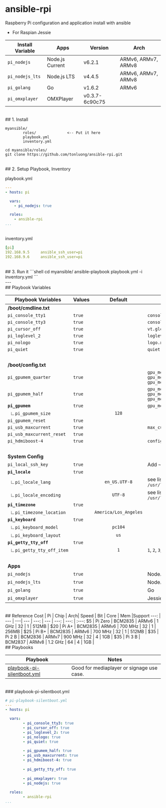 # ansible-rpi

Raspberry Pi configuration and application install with ansible

- For Raspian Jessie


Install Variable | Apps | Version | Arch
--- | --- | --- | ---
`pi_nodejs` | Node.js Current | v6.2.1 | ARMv6, ARMv7, ARMv8
`pi_nodejs_lts` | Node.js LTS | v4.4.5 | ARMv6, ARMv7, ARMv8
`pi_golang` | Go | v1.6.2 | ARMv6
`pi_omxplayer` | OMXPlayer | v0.3.7-6c90c75 | 

<br>
## 1. Install

```
myansible/
		roles/				<-- Put it here
		playbook.yml
		inventory.yml
```
```shell
cd myansible/roles/
git clone https://github.com/tonluong/ansible-rpi.git
```  

<br>
## 2. Setup Playbook, Inventory

playbook.yml

```yaml
---
- hosts: pi

  vars:
    - pi_nodejs: true

  roles:
    - ansible-rpi
...
```
<br>
inventory.yml

```yaml
[pi]
192.168.9.5		ansible_ssh_user=pi
192.168.9.6		ansible_ssh_user=pi
```
<br>
## 3. Run it
```shell
cd myansible/
ansible-playbook playbook.yml -i inventory.yml
``` 
    
<br>
---

<br>
## Playbook Variables

Playbook Variables | Values | Default | &nbsp;  
------------------ | ------ | :-------: | --- 
 **/boot/cmdline.txt** | | | |
`pi_console_tty1` | `true` |  | `console=tty1` 
`pi_console_tty3` | `true` |  | `console=tty3` 
`pi_cursor_off` | `true` |  | `vt.global_cursor_default=0`
`pi_loglevel_2` | `true` |  | `loglevel=2`
`pi_nologo` | `true` |  | `logo.nologo`
`pi_quiet` | `true` |  | `quiet`
&nbsp; | | | 
 **/boot/config.txt** | | | 
`pi_gpumem_quarter` | `true` |  | `gpu_mem_256=64`<br>`gpu_mem_512=128`<br>`gpu_mem_1024=256` 
`pi_gpumem_half` | `true` |  | `gpu_mem_256=128`<br>`gpu_mem_512=256`<br>`gpu_mem_1024=512` 
**`pi_gpumem`** | `true` |  | `gpu_mem=128` 
&nbsp;&nbsp;&#8735;`pi_gpumem_size` |  | <nobr>`128`</nobr> |
`pi_gpumem_reset` | `true` |  | 
`pi_usb_maxcurrent` | `true` |  | `max_current_usb=1`
`pi_usb_maxcurrent_reset` | `true` |  |
`pi_hdmiboost-4` | `true` |  | `config_hdmi_boost=4` 
&nbsp; | | | |
**System Config** | | |  
`pi_local_ssh_key` | `true` |  | Add `~/.ssh/id_rsa.pub` to Pi
**`pi_locale`** | `true` |  | 
&nbsp;&nbsp;&#8735;`pi_locale_lang` |  | <nobr>`en_US.UTF-8`</nobr> | see list at: `/usr/local/share/i18n/SUPPORTED`
&nbsp;&nbsp;&#8735;`pi_locale_encoding` |  | <nobr>`UTF-8`</nobr> | see list at: `/usr/local/share/i18n/SUPPORTED` 
**`pi_timezone`** | `true` |  | 
&nbsp;&nbsp;&#8735;`pi_timezone_location` |  | `America/Los_Angeles` | 
**`pi_keyboard`** | `true` |  | 
&nbsp;&nbsp;&#8735;`pi_keyboard_model` |  | `pc104` | 
&nbsp;&nbsp;&#8735;`pi_keyboard_layout` |  | `us` | 
**`pi_getty_tty_off`** | `true` |  | 
&nbsp;&nbsp;&#8735;`pi_getty_tty_off_item` |  | `1` | `1`, `2`, `3`, ...
&nbsp; | | |
**Apps** | | | |
`pi_nodejs` | `true` |  | Node.js Current 
`pi_nodejs_lts` | `true` |  | Node.js LTS
`pi_golang` | `true` |  | Go
`pi_omxplayer` | `true` |  | Jessie, Wheezy

<br>
## Reference
Cost | Pi | Chip | Arch| Speed | Bit | Core | Mem |Support
---: | --- | ---| --- | ---: | --- | ---: | ---: | :---:
$5 | Pi Zero | BCM2835 | ARMv6 | 1 GHz | 32 | 1 | 512MB |
$20 | Pi A+ | BCM2835 | ARMv6 | 700 MHz | 32 | 1 | 256MB |
$25 | Pi B+ | BCM2835 | ARMv6 | 700 MHz | 32 | 1 | 512MB |
$35 | Pi 2 B | BCM2836 | ARMv7 | 900 MHz | 32 | 4 | 1GB |
$35 | Pi 3 B | BCM2837 | ARMv8 | 1.2 GHz | 64 | 4 | 1GB |

<br>
## Playbooks

Playbook | Notes
--- | ---
[playbook-pi-silentboot.yml](#playbook-pi-silentboot.yml) | Good for mediaplayer or signage use case.

<br>
### playbook-pi-silentboot.yml

```yaml
# pi-playbook-silentboot.yml
---
- hosts: pi

  vars:
  		- pi_console_tty3: true
  		- pi_cursor_off: true
  		- pi_loglevel_2: true
  		- pi_nologo: true
  		- pi_quiet: true
		
		- pi_gpumem_half: true
  		- pi_usb_maxcurrent: true
  		- pi_hdmiboost-4: true
  		
  		- pi_getty_tty_off: true 
  		
  		- pi_omxplayer: true
  		- pi_nodejs: true
  		
  roles:
  		- ansible-rpi
...
```
